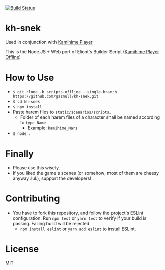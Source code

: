 [![Build Status](https://travis-ci.org/gazmull/kh-snek.svg?branch=master)](https://travis-ci.org/gazmull/kh-snek)
# kh-snek

Used in conjunction with [Kamihime Player](https://github.com/gazmull/kamihime-player)

This is the Node.JS + Web port of Eliont's Builder Script ([Kamihime Player Offline](https://harem-battle.club/kamihime-project/3605-love-scenes-collecting.html))

# How to Use
* `$ git clone -b scripts-offline --single-branch https://github.com/gazmull/kh-snek.git`
* `$ cd kh-snek`
* `$ npm install`
* Paste harem files to `static/scenarios/scripts`.
  * Folder of each harem files of a character shall be named according to `type_Name`
    * Example: `kamihime_Mars`
* `$ node .`

# Finally
* Please use this wisely.
* If you liked the game's scenes (or somehow; most of them are cheesy anyway :lul:), support the developers!

# Contributing
* You have to fork this repository, and follow the project's ESLint configuration. Run `npm test` or `yarn test` to verify if your build is passing. Failing build will be rejected.
  * `npm install eslint` or `yarn add eslint` to install ESLint.

# License
  MIT
